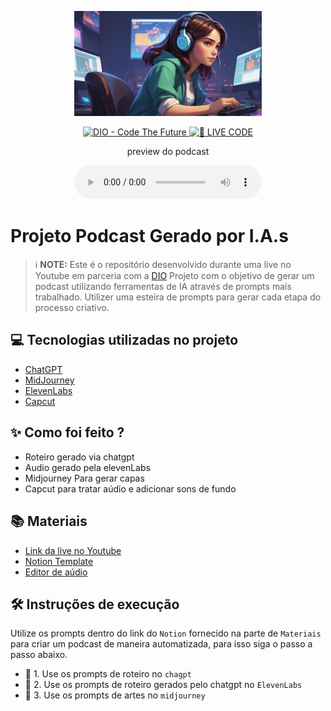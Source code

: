<p align="center">
<img 
    src="https://github.com/Jufreitasx/BootCamp-Stdr/blob/main/tech.jpg"
    width="300"
/>
</p>
<p align="center">
<a href="https://dio.me/">
    <img 
        src="https://img.shields.io/badge/DIO-Code_The_Future-28DA77?logo=youtube" 
        alt="DIO - Code The Future">
</a>
<a href="https://dio.me/">
<img 
    src="https://img.shields.io/badge/🔴_LIVE_CODE-FF5E72" 
    alt="🔴 LIVE CODE">
</a>
</p>
<p align="center">
    preview do podcast
</p>

<p align="center">
<div align="center">
    <audio src="output/podcast_editado.MP3" controls title="Podcast editado"></audio>
</p>
</div>

# Projeto Podcast Gerado por I.A.s

 > ℹ️ **NOTE:** Este é o repositório desenvolvido durante uma live no Youtube em parceria com a [DIO](https://dio.me)
Projeto com o objetivo de gerar um podcast utilizando ferramentas de IA através de prompts mais trabalhado.
Utilizer uma esteira de prompts para gerar cada etapa do processo criativo.
## 💻 Tecnologias utilizadas no projeto
- [ChatGPT](https://chat.openai.com/) 
- [MidJourney](https://www.midjourney.com/app/)
- [ElevenLabs](https://beta.elevenlabs.io/)
- [Capcut](https://www.capcut.com/pt-br/)
## ✨ Como foi feito ?
- Roteiro gerado via chatgpt
- Audio gerado pela elevenLabs
- Midjourney Para gerar capas
- Capcut para tratar aúdio e adicionar sons de fundo
## 📚 Materiais
- [Link da live no Youtube](https://www.youtube.com)
- [Notion Template](https://helpful-jump-17b.notion.site/PAS-Podcast-AI-Studio-210489e15d7a4a73b743bb159e45d06f?pvs=4)
- [Editor de aúdio](https://www.capcut.com/editor?from_page=landing_page&__action_from=picture_V%C3%ADdeos%20profissionais%20em%20minutos,%20n%C3%A3o%20em%20horas.)
## 🛠️ Instruções de execução
Utilize os prompts dentro do link do `Notion` fornecido na parte de `Materiais` para criar um podcast de maneira automatizada, para isso siga o passo a passo abaixo.
- 🤖 1. Use os prompts de roteiro no `chagpt`
- 🤖 2. Use os prompts de roteiro gerados pelo chatgpt no  `ElevenLabs`
- 🤖 3. Use os prompts de artes no `midjourney`
</p>
<br/><br/>
<p>
